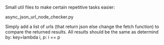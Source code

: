 Small util files to make certain repetitive tasks easier:

async_json_url_node_checker.py

Simply add a list of urls (that return json else change the fetch function) to compare the returned results.
All results should be the same as determind by: key=lambda i, p: i == p


